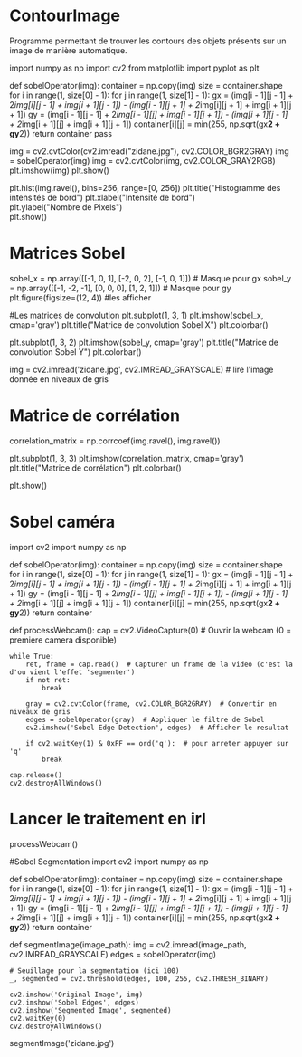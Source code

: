 # ContourImage
Programme permettant de trouver les contours des objets présents sur un image de manière automatique.

import numpy as np
import cv2
from matplotlib import pyplot as plt

def sobelOperator(img):
    container = np.copy(img)
    size = container.shape
    for i in range(1, size[0] - 1):
        for j in range(1, size[1] - 1):
            gx = (img[i - 1][j - 1] + 2*img[i][j - 1] + img[i + 1][j - 1]) - (img[i - 1][j + 1] + 2*img[i][j + 1] + img[i + 1][j + 1])
            gy = (img[i - 1][j - 1] + 2*img[i - 1][j] + img[i - 1][j + 1]) - (img[i + 1][j - 1] + 2*img[i + 1][j] + img[i + 1][j + 1])
            container[i][j] = min(255, np.sqrt(gx**2 + gy**2))
    return container
    pass

img = cv2.cvtColor(cv2.imread("zidane.jpg"), cv2.COLOR_BGR2GRAY)
img = sobelOperator(img)
img = cv2.cvtColor(img, cv2.COLOR_GRAY2RGB)
plt.imshow(img)
plt.show()

plt.hist(img.ravel(), bins=256, range=[0, 256])
plt.title("Histogramme des intensités de bord")
plt.xlabel("Intensité de bord")  
plt.ylabel("Nombre de Pixels")  
plt.show()

# Matrices Sobel

sobel_x = np.array([[-1, 0, 1], [-2, 0, 2], [-1, 0, 1]])  # Masque pour gx
sobel_y = np.array([[-1, -2, -1], [0, 0, 0], [1, 2, 1]])  # Masque pour gy
plt.figure(figsize=(12, 4)) #les afficher

#Les matrices de convolution
plt.subplot(1, 3, 1)
plt.imshow(sobel_x, cmap='gray')
plt.title("Matrice de convolution Sobel X")
plt.colorbar()

plt.subplot(1, 3, 2)
plt.imshow(sobel_y, cmap='gray')
plt.title("Matrice de convolution Sobel Y")
plt.colorbar()


img = cv2.imread('zidane.jpg', cv2.IMREAD_GRAYSCALE) # lire l'image donnée en niveaux de gris

# Matrice de corrélation
correlation_matrix = np.corrcoef(img.ravel(), img.ravel())

plt.subplot(1, 3, 3)
plt.imshow(correlation_matrix, cmap='gray')
plt.title("Matrice de corrélation")
plt.colorbar()

plt.show()

# Sobel caméra

import cv2
import numpy as np

def sobelOperator(img):
    container = np.copy(img)
    size = container.shape
    for i in range(1, size[0] - 1):
        for j in range(1, size[1] - 1):
            gx = (img[i - 1][j - 1] + 2*img[i][j - 1] + img[i + 1][j - 1]) - (img[i - 1][j + 1] + 2*img[i][j + 1] + img[i + 1][j + 1])
            gy = (img[i - 1][j - 1] + 2*img[i - 1][j] + img[i - 1][j + 1]) - (img[i + 1][j - 1] + 2*img[i + 1][j] + img[i + 1][j + 1])
            container[i][j] = min(255, np.sqrt(gx**2 + gy**2))
    return container
   

def processWebcam():
    cap = cv2.VideoCapture(0)  # Ouvrir la webcam (0 = premiere camera disponible)

    while True:
        ret, frame = cap.read()  # Capturer un frame de la video (c'est la d'ou vient l'effet 'segmenter')
        if not ret:
            break

        gray = cv2.cvtColor(frame, cv2.COLOR_BGR2GRAY)  # Convertir en niveaux de gris
        edges = sobelOperator(gray)  # Appliquer le filtre de Sobel
        cv2.imshow('Sobel Edge Detection', edges)  # Afficher le resultat

        if cv2.waitKey(1) & 0xFF == ord('q'):  # pour arreter appuyer sur 'q'
            break

    cap.release()
    cv2.destroyAllWindows()

# Lancer le traitement en irl

processWebcam()

#Sobel Segmentation
import cv2
import numpy as np

def sobelOperator(img):
    container = np.copy(img)
    size = container.shape
    for i in range(1, size[0] - 1):
        for j in range(1, size[1] - 1):
            gx = (img[i - 1][j - 1] + 2*img[i][j - 1] + img[i + 1][j - 1]) - (img[i - 1][j + 1] + 2*img[i][j + 1] + img[i + 1][j + 1])
            gy = (img[i - 1][j - 1] + 2*img[i - 1][j] + img[i - 1][j + 1]) - (img[i + 1][j - 1] + 2*img[i + 1][j] + img[i + 1][j + 1])
            container[i][j] = min(255, np.sqrt(gx**2 + gy**2))
    return container

def segmentImage(image_path):
    img = cv2.imread(image_path, cv2.IMREAD_GRAYSCALE)
    edges = sobelOperator(img)

    # Seuillage pour la segmentation (ici 100)
    _, segmented = cv2.threshold(edges, 100, 255, cv2.THRESH_BINARY)

    cv2.imshow('Original Image', img)
    cv2.imshow('Sobel Edges', edges)
    cv2.imshow('Segmented Image', segmented)
    cv2.waitKey(0)
    cv2.destroyAllWindows()


segmentImage('zidane.jpg')
